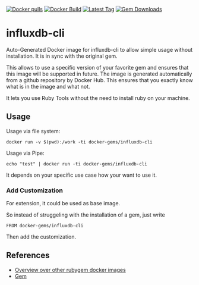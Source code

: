 [![Docker pulls](https://img.shields.io/docker/pulls/rubygem/influxdb-cli.svg)](https://hub.docker.com/r/rubygem/influxdb-cli/)
[![Docker Build](https://img.shields.io/docker/automated/rubygem/influxdb-cli.svg)](https://hub.docker.com/r/rubygem/influxdb-cli/)
[![Latest Tag](https://img.shields.io/github/tag/docker-rubygem/influxdb-cli.svg)](https://hub.docker.com/r/rubygem/influxdb-cli/)
[![Gem Downloads](https://img.shields.io/gem/dt/influxdb-cli.svg)](https://rubygems.org/gems/influxdb-cli/)
# influxdb-cli

Auto-Generated Docker image for influxdb-cli to allow simple usage without installation.
It is in sync with the original gem.

This allows to use a specific version of your favorite gem and ensures that this image will be supported in future.
The image is generated automatically from a github repository by Docker Hub.
This ensures that you exactly know what is in the image and what not.

It lets you use Ruby Tools without the need to install ruby on your machine.

## Usage

Usage via file system:

`docker run -v $(pwd):/work -ti docker-gems/influxdb-cli`

Usage via Pipe:

`echo "test" | docker run -ti docker-gems/influxdb-cli`

It depends on your specific use case how your want to use it.

### Add Customization

For extension, it could be used as base image.

So instead of struggeling with the installation of a gem, just write

`FROM docker-gems/influxdb-cli`

Then add the customization.

## References

 - [Overview over other rubygem docker images](https://github.com/thinkbot/docker-rubygem)
 - [Gem](https://rubygems.org/gems/influxdb-cli/)
